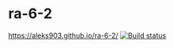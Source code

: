 # ra-6-2
https://aleks903.github.io/ra-6-2/
[![Build status](https://ci.appveyor.com/api/projects/status/napw67c0jfy590a0?svg=true)](https://ci.appveyor.com/project/aleks903/ra-6-1)